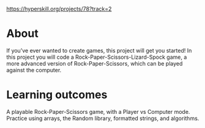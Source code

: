 https://hyperskill.org/projects/78?track=2
# About
If you’ve ever wanted to create games, this project will get you started! In this project you will code a Rock-Paper-Scissors-Lizard-Spock game, a more advanced version of Rock-Paper-Scissors, which can be played against the computer.
# Learning outcomes
A playable Rock-Paper-Scissors game, with a Player vs Computer mode. Practice using arrays, the Random library, formatted strings, and algorithms.

